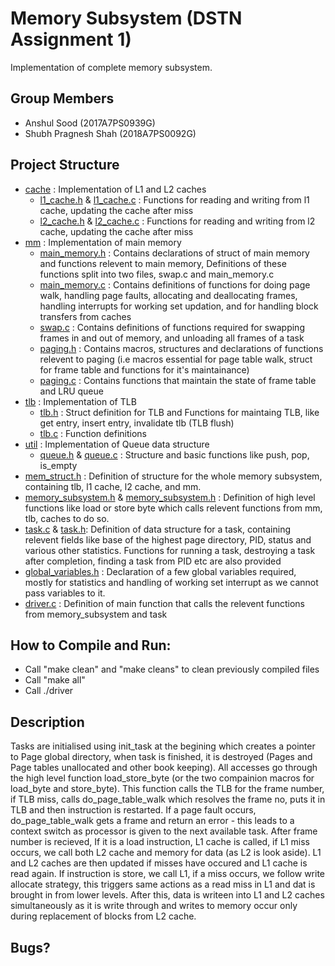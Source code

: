 # Memory Subsystem (DSTN Assignment 1)
Implementation of complete memory subsystem. 

## Group Members
- Anshul Sood (2017A7PS0939G)
- Shubh Pragnesh Shah (2018A7PS0092G)

## Project Structure
- [cache](cache) : Implementation of L1 and L2 caches
  - [l1_cache.h](cache/l1_cache.h) & [l1_cache.c](cache/l1_cache.c) : Functions for reading and writing from l1 cache, updating the cache after miss
  - [l2_cache.h](cache/l2_cache.h) & [l2_cache.c](cache/l2_cache.c) : Functions for reading and writing from l2 cache, updating the cache after miss
- [mm](mm) : Implementation of main memory
  - [main_memory.h](mm/main_memory.h) : Contains declarations of struct of main memory and functions relevent to main memory, Definitions of these functions split into two files, swap.c and main_memory.c
  - [main_memory.c](mm/main_memory.c) : Contains definitions of functions for doing page walk, handling page faults, allocating and deallocating frames, handling interrupts for working set updation, and for handling block transfers from caches
  - [swap.c](mm/swap.c) : Contains definitions of functions required for swapping frames in and out of memory, and unloading all frames of a task
  - [paging.h](mm/paging.h) : Contains macros, structures and declarations of functions relevent to paging (i.e macros essential for page table walk, struct for frame table and functions for it's maintainance)
  - [paging.c](mm/paging.c) : Contains functions that maintain the state of frame table and LRU queue
- [tlb](tlb) : Implementation of TLB
  - [tlb.h](tlb/tlb.h) : Struct definition for TLB and Functions for maintaing TLB, like get entry, insert entry, invalidate tlb (TLB flush) 
  - [tlb.c](tlb/tlb.c) : Function definitions
- [util](util) : Implementation of Queue data structure
  - [queue.h](util/queue.h) & [queue.c](util/queue.c) : Structure and basic functions like push, pop, is_empty
- [mem_struct.h](mem_struct.h) : Definition of structure for the whole memory subsystem, containing tlb, l1 cache, l2 cache, and mm.
- [memory_subsystem.h](memory_subsystem.h) & [memory_subsystem.h](memory_subsystem.h) : Definition of high level functions like load or store byte which calls relevent functions from mm, tlb, caches to do so.
- [task.c](task.c) & [task.h](task.h): Definition of data structure for a task, containing relevent fields like base of the highest page directory, PID, status and various other statistics. Functions for running a task, destroying a task after completion, finding a task from PID etc are also provided
- [global_variables.h](global_variables.h) : Declaration of a few global variables required, mostly for statistics and handling of working set interrupt as we cannot pass variables to it.
- [driver.c](driver.c) : Definition of main function that calls the relevent functions from memory_subsystem and task

## How to Compile and Run:
- Call "make clean" and "make cleans" to clean previously compiled files
- Call "make all"
- Call ./driver

## Description
Tasks are initialised using init_task at the begining which creates a pointer to Page global directory, when task is finished, it is destroyed (Pages and Page tables unallocated and other book keeping). All accesses go through the high level function load_store_byte (or the two compainion macros for load_byte and store_byte). This function calls the TLB for the frame number, if TLB miss, calls do_page_table_walk which resolves the frame no, puts it in TLB and then instruction is restarted. If a page fault occurs, do_page_table_walk gets a frame and return an error - this leads to a context switch as processor is given to the next available task. After frame number is recieved, If it is a load instruction, L1 cache is called, if L1 miss occurs, we call both L2 cache and memory for data (as L2 is look aside). L1 and L2 caches are then updated if misses have occured and L1 cache is read again. If instruction is store, we call L1, if a miss occurs, we follow write allocate strategy, this triggers same actions as a read miss in L1 and dat is brought in from lower levels. After this, data is writeen into L1 and L2 caches simultaneously as it is write through and writes to memory occur only during replacement of blocks from L2 cache.

## Bugs?

